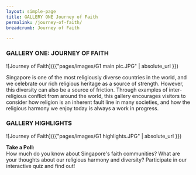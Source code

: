 ```yaml
---
layout: simple-page
title: GALLERY ONE Journey of Faith
permalink: /journey-of-faith/
breadcrumb: Journey of Faith

---
```


### **GALLERY ONE: JOURNEY OF FAITH**
![Journey of Faith]({{"pages/images/G1 main pic.JPG" | absolute_url }})

Singapore is one of the most religiously diverse countries in the world, and we celebrate our rich religious heritage as a source of strength. However, this diversity can also be a source of friction. Through examples of inter-religious conflict from around the world, this gallery encourages visitors to consider how religion is an inherent fault line in many societies, and how the religious harmony we enjoy today is always a work in progress.

### **GALLERY HIGHLIGHTS**
![Journey of Faith]({{"pages/images/G1 highlights.JPG" | absolute_url }})

**Take a Poll:** <br/>
How much do you know about Singapore's faith communities? What are your thoughts about our religious harmony and diversity? Participate in our interactive quiz and find out!
